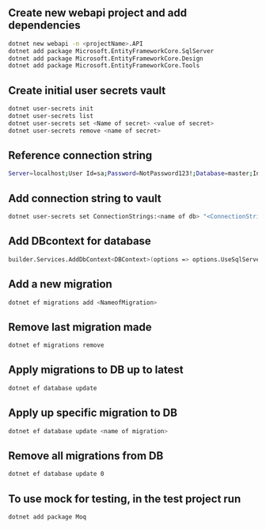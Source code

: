 ## Create new webapi project and add dependencies
```bash
dotnet new webapi -n <projectName>.API
dotnet add package Microsoft.EntityFrameworkCore.SqlServer
dotnet add package Microsoft.EntityFrameworkCore.Design
dotnet add package Microsoft.EntityFrameworkCore.Tools
```

## Create initial user secrets vault
```bash
dotnet user-secrets init
dotnet user-secrets list
dotnet user-secrets set <Name of secret> <value of secret>
dotnet user-secrets remove <name of secret>
```

## Reference connection string
```bash
Server=localhost;User Id=sa;Password=NotPassword123!;Database=master;Initial Catalog=<name of db>;TrustServerCertificate=true;
```

## Add connection string to vault
```bash
dotnet user-secrets set ConnectionStrings:<name of db> "<ConnectionString>"
```

## Add DBcontext for database
```bash
builder.Services.AddDbContext<DBContext>(options => options.UseSqlServer(builder.Configuration.GetConnectionString("name of db")));
```

## Add a new migration
```bash
dotnet ef migrations add <NameofMigration>
```

## Remove last migration made
```bash
dotnet ef migrations remove
```

## Apply migrations to DB up to latest
```bash
dotnet ef database update
```

## Apply up specific migration to DB
```bash
dotnet ef database update <name of migration>
```

## Remove all migrations from DB
```bash
dotnet ef database update 0
```

## To use mock for testing, in the test project run
```bash
dotnet add package Moq
```
